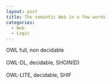 ```yaml
--- 
layout: post 
title: The semantic Web in a few words
categories:
  - Web
  - Logic
--- 
```

OWL full, non decidable<br />
<br />
OWL-DL, decidable, SHOIN(D)<br />
<br />
OWL-LITE, decidable, SHIF